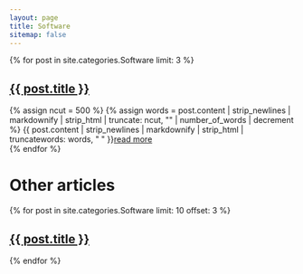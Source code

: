 ```yaml
---
layout: page
title: Software
sitemap: false
---
```


{% for post in site.categories.Software limit: 3 %}
  <article class="categories">
    <h1 class="post-title-categories">
      <a href="{{ site.baseurl }}{{ post.url }}">{{ post.title }}</a>
    </h1>
    {% assign ncut = 500 %}
    {% assign words = post.content | strip_newlines | markdownify | strip_html | truncate: ncut, "" | number_of_words | decrement %}
    {{ post.content | strip_newlines | markdownify | strip_html | truncatewords: words, " " }}<a href='{{ post.url }}'>read more</a>
  </article>
{% endfor %}

<h1 class="page-title categories">Other articles</h1>
{% for post in site.categories.Software limit: 10 offset: 3 %}
  <article class="categories-categories">
    <h1 class="post-title">
      <a href="{{ site.baseurl }}{{ post.url }}">{{ post.title }}</a>
    </h1>
  </article>
{% endfor %}
